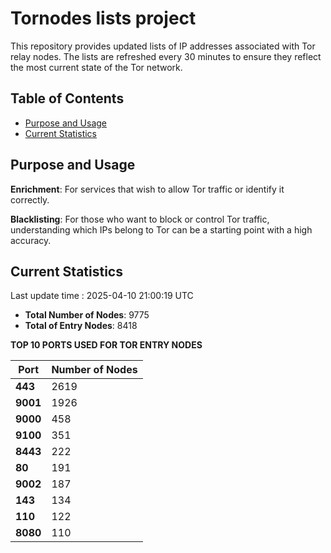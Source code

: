 # Tornodes lists project

This repository provides updated lists of IP addresses associated with Tor relay nodes. The lists are refreshed every 30 minutes to ensure they reflect the most current state of the Tor network.

## Table of Contents

- [Purpose and Usage](#purpose-and-usage)
- [Current Statistics](#current-statistics)


## Purpose and Usage

**Enrichment**: For services that wish to allow Tor traffic or identify it correctly.

**Blacklisting**: For those who want to block or control Tor traffic, understanding which IPs belong to Tor can be a starting point with a high accuracy.

## Current Statistics

Last update time : 2025-04-10 21:00:19 UTC

- **Total Number of Nodes**: 9775
- **Total of Entry Nodes**: 8418

**TOP 10 PORTS USED FOR TOR ENTRY NODES**

| **Port** | **Number of Nodes** |
|------|-----------------|
| **443**   | 2619  |
| **9001**   | 1926  |
| **9000**   | 458  |
| **9100**   | 351  |
| **8443**   | 222  |
| **80**   | 191  |
| **9002**   | 187  |
| **143**   | 134  |
| **110**   | 122  |
| **8080**   | 110  |

